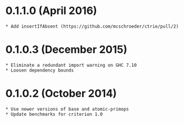 # 0.1.1.0 (April 2016)
	* Add insertIfAbsent (https://github.com/mcschroeder/ctrie/pull/2)

# 0.1.0.3 (December 2015)
	* Eliminate a redundant import warning on GHC 7.10
	* Loosen dependency bounds

# 0.1.0.2  (October 2014)
	* Use newer versions of base and atomic-primops
	* Update benchmarks for criterion 1.0
